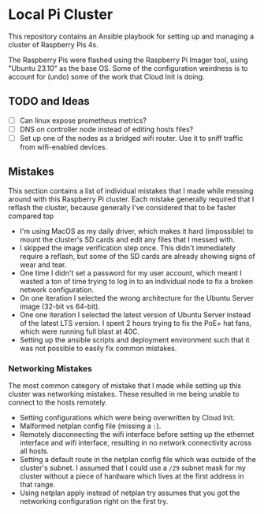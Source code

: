 # Local Pi Cluster

This repository contains an Ansible playbook for setting up and managing
a cluster of Raspberry Pis 4s.

The Raspberry Pis were flashed using the Raspberry Pi Imager tool, using
"Ubuntu 23.10" as the base OS. Some of the configuration weirdness is to
account for (undo) some of the work that Cloud Init is doing.

## TODO and Ideas

- [ ] Can linux expose prometheus metrics?
- [ ] DNS on controller node instead of editing hosts files?
- [ ] Set up one of the nodes as a bridged wifi router. Use it to sniff traffic from wifi-enabled devices.

## Mistakes

This section contains a list of individual mistakes that I made while messing
around with this Raspberry Pi cluster. Each mistake generally required that I
reflash the cluster, because generally I've considered that to be faster compared
top 

- I'm using MacOS as my daily driver, which makes it hard (impossible) to
  mount the cluster's SD cards and edit any files that I messed with.
- I skipped the image verification step once. This didn't immediately require
  a reflash, but some of the SD cards are already showing signs of wear and tear.
- One time I didn't set a password for my user account, which meant I wasted
  a ton of time trying to log in to an individual node to fix a broken network
  configuration.
- On one iteration I selected the wrong architecture for the Ubuntu Server image
  (32-bit vs 64-bit).
- One one iteration I selected the latest version of Ubuntu Server instead of the
  latest LTS version. I spent 2 hours trying to fix the PoE+ hat fans, which were
  running full blast at 40C.
- Setting up the ansible scripts and deployment environment such that it was
  not possible to easily fix common mistakes.

### Networking Mistakes

The most common category of mistake that I made while setting up this cluster
was networking mistakes. These resulted in me being unable to connect to the
hosts remotely.

- Setting configurations which were being overwritten by Cloud Init.
- Malformed netplan config file (missing a `:`).
- Remotely disconnecting the wifi interface before setting up the ethernet
  interface and wifi interface, resulting in no network connectivity across
  all hosts.
- Setting a default route in the netplan config file which was outside of
  the cluster's subnet. I assumed that I could use a `/29` subnet mask for
  my cluster without a piece of hardware which lives at the first address in
  that range.
- Using netplan apply instead of netplan try assumes that you got the networking
  configuration right on the first try.
